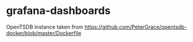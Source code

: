 # grafana-dashboards

OpenTSDB instance taken from https://github.com/PeterGrace/opentsdb-docker/blob/master/Dockerfile
